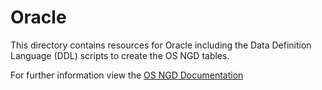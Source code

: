 # Oracle

This directory contains resources for Oracle including the Data Definition Language (DDL) scripts to create the OS NGD tables.

For further information view the [OS NGD Documentation](https://osngd.gitbook.io/osngd/)
